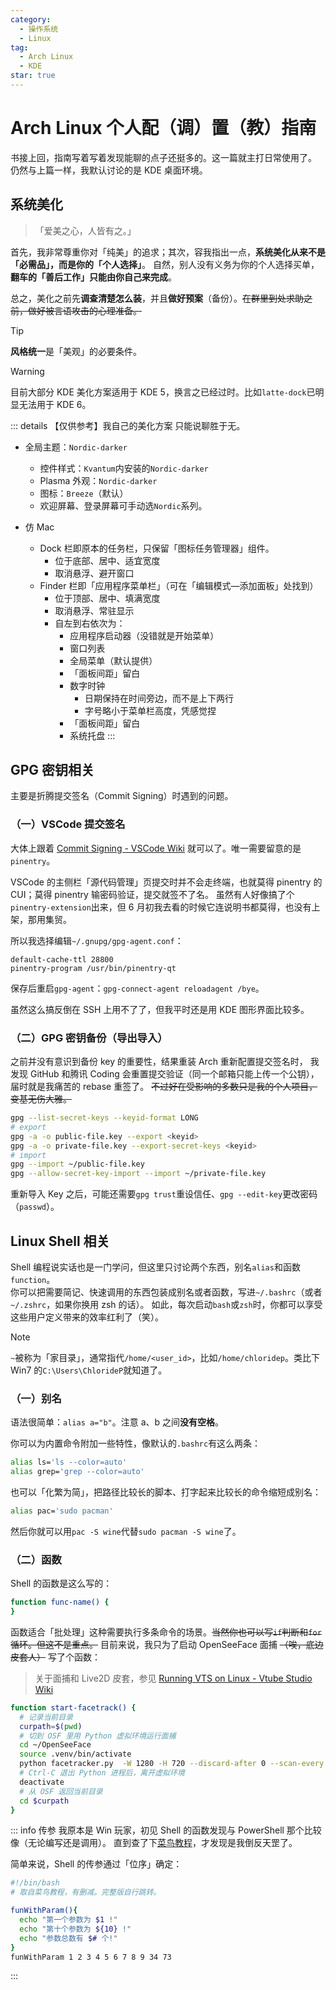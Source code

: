 ```yaml
---
category:
  - 操作系统
  - Linux
tag:
  - Arch Linux
  - KDE
star: true
---
```


# Arch Linux 个人配（调）置（教）指南

书接上回，指南写着写着发现能聊的点子还挺多的。这一篇就主打日常使用了。  
仍然与上篇一样，我默认讨论的是 KDE 桌面环境。

## 系统美化

> 「爱美之心，人皆有之。」

首先，我非常尊重你对「纯美」的追求；其次，容我指出一点，**系统美化从来不是「必需品」，而是你的「个人选择」**。
自然，别人没有义务为你的个人选择买单，**翻车的「善后工作」只能由你自己来完成**。

总之，美化之前先**调查清楚怎么装**，并且**做好预案**（备份）。~~在群里到处求助之前，做好被言语攻击的心理准备。~~

> [!tip]
> **风格统一**是「美观」的必要条件。

> [!warning]
> 目前大部分 KDE 美化方案适用于 KDE 5，换言之已经过时。比如`latte-dock`已明显无法用于 KDE 6。

::: details 【仅供参考】我自己的美化方案
只能说聊胜于无。

- 全局主题：`Nordic-darker`
  - 控件样式：`Kvantum`内安装的`Nordic-darker`
  - Plasma 外观：`Nordic-darker`
  - 图标：`Breeze`（默认）
  - 欢迎屏幕、登录屏幕可手动选`Nordic`系列。

- 仿 Mac
  - Dock 栏即原本的任务栏，只保留「图标任务管理器」组件。
    - 位于底部、居中、适宜宽度
    - 取消悬浮、避开窗口
  - Finder 栏即「应用程序菜单栏」（可在「编辑模式—添加面板」处找到）
    - 位于顶部、居中、填满宽度
    - 取消悬浮、常驻显示
    - 自左到右依次为：
      - 应用程序启动器（没错就是开始菜单）
      - 窗口列表
      - 全局菜单（默认提供）
      - 「面板间距」留白
      - 数字时钟
        - 日期保持在时间旁边，而不是上下两行
        - 字号略小于菜单栏高度，凭感觉捏
      - 「面板间距」留白
      - 系统托盘
:::

<!-- ::: info LinuxQQ 4:3.2.9_24568-1 启动后界面空白
经 Flysoft 排查，系`libssh2`未能加载。解决方案也很简单，在终端预加载之：
```bash
env LD_PRELOAD="/usr/lib/libssh2.so" linuxqq
```
::: -->

## GPG 密钥相关

主要是折腾提交签名（Commit Signing）时遇到的问题。

### （一）VSCode 提交签名
大体上跟着 [Commit Signing - VSCode Wiki](https://github.com/microsoft/vscode/wiki/Commit-Signing) 就可以了。唯一需要留意的是`pinentry`。

VSCode 的主侧栏「源代码管理」页提交时并不会走终端，也就莫得 pinentry 的 CUI；莫得 pinentry 输密码验证，提交就签不了名。
虽然有人好像搞了个`pinentry-extension`出来，但 6 月初我去看的时候它连说明书都莫得，也没有上架，那用集贸。

所以我选择编辑`~/.gnupg/gpg-agent.conf`：
```properties
default-cache-ttl 28800
pinentry-program /usr/bin/pinentry-qt
```
保存后重启`gpg-agent`：`gpg-connect-agent reloadagent /bye`。

虽然这么搞反倒在 SSH 上用不了了，但我平时还是用 KDE 图形界面比较多。

### （二）GPG 密钥备份（导出导入）
之前并没有意识到备份 key 的重要性，结果重装 Arch 重新配置提交签名时，
我发现 GitHub 和腾讯 Coding 会重置提交验证（同一个邮箱只能上传一个公钥），届时就是我痛苦的 rebase 重签了。
~~不过好在受影响的多数只是我的个人项目，变基无伤大雅。~~
```bash
gpg --list-secret-keys --keyid-format LONG
# export
gpg -a -o public-file.key --export <keyid>
gpg -a -o private-file.key --export-secret-keys <keyid>
# import
gpg --import ~/public-file.key
gpg --allow-secret-key-import --import ~/private-file.key
```
重新导入 Key 之后，可能还需要`gpg trust`重设信任、`gpg --edit-key`更改密码（`passwd`）。

## Linux Shell 相关
Shell 编程说实话也是一门学问，但这里只讨论两个东西，别名`alias`和函数`function`。  
你可以把需要简记、快速调用的东西包装成别名或者函数，写进`~/.bashrc`（或者`~/.zshrc`，如果你换用 zsh 的话）。
如此，每次启动`bash`或`zsh`时，你都可以享受这些用户定义带来的效率红利了（笑）。

> [!note]
> `~`被称为「家目录」，通常指代`/home/<user_id>`，比如`/home/chloridep`。类比下 Win7 的`C:\Users\ChlorideP`就知道了。

### （一）别名
语法很简单：`alias a="b"`。注意 a、b 之间**没有空格**。

你可以为内置命令附加一些特性，像默认的`.bashrc`有这么两条：
```bash
alias ls='ls --color=auto'
alias grep='grep --color=auto'
```
也可以「化繁为简」，把路径比较长的脚本、打字起来比较长的命令缩短成别名：
```bash
alias pac='sudo pacman'
```
然后你就可以用`pac -S wine`代替`sudo pacman -S wine`了。

### （二）函数

Shell 的函数是这么写的：
```bash
function func-name() {
}
```
函数适合「批处理」这种需要执行多条命令的场景。~~当然你也可以写`if`判断和`for`循环。但这不是重点。~~
目前来说，我只为了启动 OpenSeeFace 面捕 ~~（唉，底边皮套人）~~ 写了个函数：

> 关于面捕和 Live2D 皮套，参见
> [Running VTS on Linux - Vtube Studio Wiki](https://github.com/DenchiSoft/VTubeStudio/wiki/Running-VTS-on-Linux)

```bash
function start-facetrack() {
  # 记录当前目录
  curpath=$(pwd)
  # 切到 OSF 里用 Python 虚拟环境运行面捕
  cd ~/OpenSeeFace
  source .venv/bin/activate
  python facetracker.py  -W 1280 -H 720 --discard-after 0 --scan-every 0 --no-3d-adapt 1 --max-feature-updates 900 -c 0
  # Ctrl-C 退出 Python 进程后，离开虚拟环境
  deactivate
  # 从 OSF 返回当前目录
  cd $curpath
}
```

::: info 传参
我原本是 Win 玩家，初见 Shell 的函数发现与 PowerShell 那个比较像（无论编写还是调用）。
直到查了下[菜鸟教程](https://www.runoob.com/linux/linux-shell-func.html)，才发现是我倒反天罡了。

简单来说，Shell 的传参通过「位序」确定：
```bash
#!/bin/bash
# 取自菜鸟教程，有删减。完整版自行跳转。

funWithParam(){
  echo "第一个参数为 $1 !"
  echo "第十个参数为 ${10} !"
  echo "参数总数有 $# 个!"
}
funWithParam 1 2 3 4 5 6 7 8 9 34 73
```
:::

<!-- ## Wine
Wine 这东西那确实讲起来好多好多。我也姑且为[游玩红警 2 模组「星辰之光」](../RA2/ExtremeStarryInLinux.md)的玩家写了一篇。  
原生`wine`^multilib^的配置建议参考[官方英文 Wiki](https://wiki.archlinux.org/title/wine)
和[中文社区的翻译](https://wiki.archlinuxcn.org/wiki/Wine)。~~因为我目前还没整理明白怎么配置，只是需求刚好满足，分享一下而已（~~

::: info 起因：论「星火 Spark」如何变成思维「火花 Sparkle」

这玩意其实算是我的偶然发现，因为我装的`com.163.music.spark`星火版网易云依赖`wine`。目前来说除了 Bottles，我系统里有两个 Wine 兼容环境：
- `~/.deepinwine/Spark-CloudMusic`：这是网易云实际用的 Wine 环境
- `~/.wine`：这是 Wine 默认生成的环境

也正因 Wine 的默认环境，我得以双击运行 EXE：

![Wine 对 EXE 可执行程序的文件关联](wine_execute.webp)

对于通过 Syringe 进程注入的程序（如图`FA2.dat`），我使用 WinPE Command（即`PECMD.exe`）制作了个启动器（如图`FA2esLauncher.exe`）。
事实证明，此法行之有效，我可以在 Arch 里接着做红警 2 地图了。

> 说起来 WinPE 社区甚至兴起了「PECMD 脚本编程」，还有人卖课。但说到底 PECMD 也不过是大量调用了 WinAPI 而已。  
> 呵，不禁想到，如果我当初搞懂了 PECMD 如何调用`kernel32.dll`写 INI，说不定我也不会踏上编程之路了。或许我还得感谢那次失败呢。
::: -->
